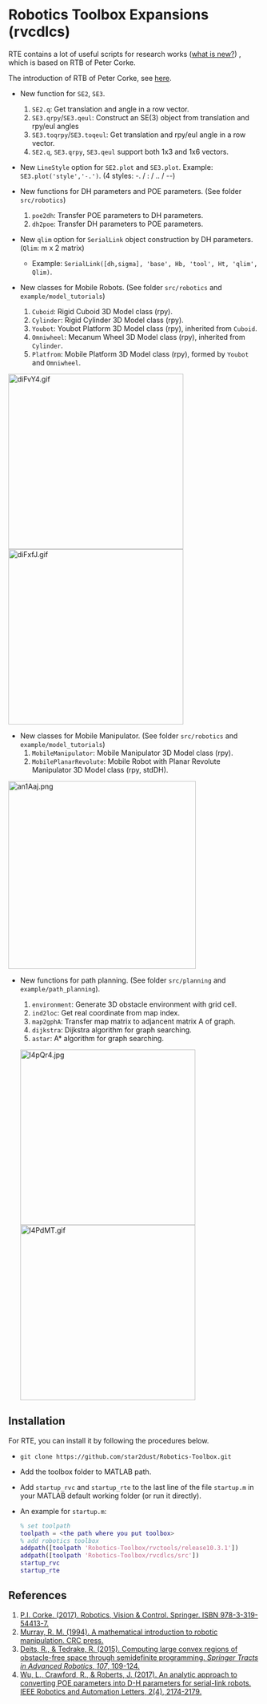 # Robotics Toolbox Expansions  (rvcdlcs)

RTE contains a lot of useful scripts for research works ([what is new?](https://github.com/star2dust/Robotics-Toolbox/tree/master/rvcdlcs/LOG.md)) , which is based on RTB of Peter Corke.

The introduction of RTB of Peter Corke, see [here](https://github.com/star2dust/Robotics-Toolbox/tree/master/rvctools/README.md).

- New function for `SE2`, `SE3`.

    1. `SE2.q`: Get translation and angle in a row vector. 
    2. `SE3.qrpy`/`SE3.qeul`: Construct an SE(3) object from translation and rpy/eul angles
    3. `SE3.toqrpy`/`SE3.toqeul`: Get translation and rpy/eul angle in a row vector.
    4. `SE2.q`, `SE3.qrpy`, `SE3.qeul` support both 1x3 and 1x6 vectors.
    
- New `LineStyle` option for `SE2.plot` and `SE3.plot`. Example:  `SE3.plot('style','-.')`. (4 styles: -. / : / .. / --)
	
- New functions for DH parameters and POE parameters. (See folder `src/robotics`)

    1. `poe2dh`: Transfer POE parameters to DH parameters.
    2. `dh2poe`: Transfer DH parameters to POE parameters.
    
- New `qlim` option for `SerialLink` object construction by DH parameters. (`Qlim`: m x 2 matrix)

    - Example: `SerialLink([dh,sigma], 'base', Hb, 'tool', Ht, 'qlim', Qlim)`.
    
- New classes for Mobile Robots. (See folder `src/robotics` and `example/model_tutorials`)

    1. `Cuboid`: Rigid Cuboid 3D Model class (rpy).
    2. `Cylinder`: Rigid Cylinder 3D Model class (rpy).
    3. `Youbot`: Youbot Platform 3D Model class (rpy), inherited from `Cuboid`.
    4. `Omniwheel`: Mecanum Wheel 3D Model class (rpy), inherited from `Cylinder`.
    5. `Platfrom`: Mobile Platform 3D Model class (rpy), formed by `Youbot` and `Omniwheel`. 

<img src="https://s1.ax1x.com/2020/08/14/diFvY4.gif" alt="diFvY4.gif" border="0" width="350" /> <img src="https://s1.ax1x.com/2020/08/14/diFxfJ.gif" alt="diFxfJ.gif" border="0" width="350"/>

- New classes for Mobile Manipulator. (See folder `src/robotics` and `example/model_tutorials`)
    1. `MobileManipulator`: Mobile Manipulator 3D Model class (rpy).
    2. `MobilePlanarRevolute`: Mobile Robot with Planar Revolute Manipulator 3D Model class (rpy, stdDH). 

<img src="https://s1.ax1x.com/2020/07/30/an1Aaj.png" alt="an1Aaj.png" border="0" width="375" />

- New functions for path planning. (See folder `src/planning` and `example/path_planning`).

    1. `environment`: Generate 3D obstacle environment with grid cell. 
    2. `ind2loc`: Get real coordinate from map index.
    3. `map2gphA`: Transfer map matrix to adjancent matrix A of graph.
    4. `dijkstra`: Dijkstra algorithm for graph searching.
    5. `astar`: A* algorithm for graph searching.

    <img src="https://s2.ax1x.com/2020/01/10/l4pQr4.jpg" alt="l4pQr4.jpg" border="0"  width="350" /><img src="https://s2.ax1x.com/2020/01/10/l4PdMT.gif" alt="l4PdMT.gif" border="0"  width="350" />

## Installation

For RTE, you can install it by following the procedures below.

- `git clone https://github.com/star2dust/Robotics-Toolbox.git`
- Add the toolbox folder to MATLAB path.
- Add `startup_rvc` and `startup_rte` to the last line of the file `startup.m` in your MATLAB default working folder (or run it directly).
- An example for `startup.m`:

  ```matlab
  % set toolpath
  toolpath = <the path where you put toolbox>
  % add robotics toolbox
  addpath([toolpath 'Robotics-Toolbox/rvctools/release10.3.1'])
  addpath([toolpath 'Robotics-Toolbox/rvcdlcs/src'])
  startup_rvc
  startup_rte
  ```

## References

1. [P.I. Corke. (2017). Robotics, Vision & Control. Springer. ISBN 978-3-319-54413-7.](http://petercorke.com/wordpress/toolboxes/robotics-toolbox)
2. [Murray, R. M. (1994). A mathematical introduction to robotic manipulation. CRC press.](https://www.crcpress.com/A-Mathematical-Introduction-to-Robotic-Manipulation/Murray/p/book/9780849379819)
3. [Deits, R., & Tedrake, R. (2015). Computing large convex regions of obstacle-free space through semidefinite programming. *Springer Tracts in Advanced Robotics*, *107*, 109-124.](http://groups.csail.mit.edu/robotics-center/public_papers/Deits14.pdf)
4. [Wu, L., Crawford, R., & Roberts, J. (2017). An analytic approach to converting POE parameters into D-H parameters for serial-link robots. IEEE Robotics and Automation Letters, 2(4), 2174-2179.](https://ieeexplore.ieee.org/document/7968294/)





